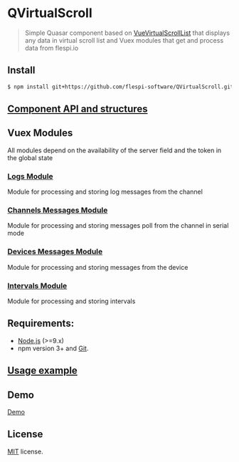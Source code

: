 # QVirtualScroll

> Simple Quasar component based on [VueVirtualScrollList](https://github.com/tangbc/vue-virtual-scroll-list) that displays any data in virtual scroll list and Vuex modules that get and process data from flespi.io

## Install
````bash
$ npm install git+https://github.com/flespi-software/QVirtualScroll.git --save
````

## [Component API and structures](docs/ComponentAPI.md)

## Vuex Modules
All modules depend on the availability of the server field and the token in the global state
### [Logs Module](docs/LogsModule.md)
Module for processing and storing log messages from the channel

### [Channels Messages Module](docs/ChannelsMessagesSerialModule.md)
Module for processing and storing messages poll from the channel in serial mode

### [Devices Messages Module](docs/DeviceMessagesModule.md)
Module for processing and storing messages from the device

### [Intervals Module](docs/IntervalsModule.md)
Module for processing and storing intervals

## Requirements:

- [Node.js](https://nodejs.org/en/) (>=9.x)
- npm version 3+ and [Git](https://git-scm.com/).

## [Usage example](docs/Example.md)

## Demo
[Demo](https://flespi-software.github.io/QVirtualScroll/)

## License
[MIT](https://github.com/flespi-software/QVirtualScroll/blob/master/LICENSE) license.
